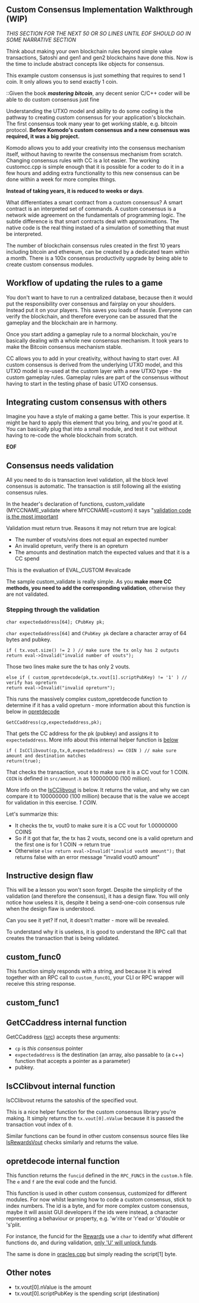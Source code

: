 ## Custom Consensus Implementation Walkthrough (WIP)

*THIS SECTION FOR THE NEXT 50 OR SO LINES UNTIL EOF SHOULD GO IN SOME NARRATIVE SECTION*

Think about making your own blockchain rules beyond simple value transactions, Satoshi and gen1 and gen2 blockchains have done this.  Now is the time to include abstract concepts like objects for consensus.

This example custom consensus is just something that requires to send 1 coin.  It only allows you to send exactly 1 coin.

::Given the book ***mastering bitcoin***, any decent senior C/C++ coder will be able to do custom consensus just fine

Understanding the UTXO model and ability to do some coding is the pathway to creating custom consensus for your application's blockchain.  The first consensus took many year to get working stable, e.g. bitcoin protocol.  **Before Komodo's custom consensus and a new consensus was required, it was a big project.**

Komodo allows you to add your creativity into the consensus mechanism itself, without having to rewrite the consensus mechanism from scratch.  Changing consensus rules with CC is a lot easier.  The working customcc.cpp is simple enough that it is possible for a coder to do it in a few hours and adding extra functionality to this new consensus can be done within a week for more complex things.

**Instead of taking years, it is reduced to weeks or days**.

What differentiates a smart contract from a custom consensus?  A smart contract is an interpreted set of commands.  A custom consensus is a network wide agreement on the fundamentals of programming logic.  The subtle difference is that smart contracts deal with approximations.  The native code is the real thing instaed of a simulation of something that must be interpreted.

The number of blockchain consensus rules created in the first 10 years including bitcoin and ethereum, can be created by a dedicated team within a month.  There is a 100x consensus productivity upgrade by being able to create custom consensus modules.

## Workflow of updating the rules to a game
You don't want to have to run a centralized database, because then it would put the responsibility over consensus and fairplay on your shoulders.  Instead put it on your players. This saves you loads of hassle. Everyone can verify the blockchain, and therefore everyone can be assured that the gameplay and the blockchain are in harmony.

Once you start adding a gameplay rule to a normal blockchain, you're basically dealing with a whole new consensus mechanism. It took years to make the Bitcoin consensus mechanism stable.

CC allows you to add in your creativity, without having to start over.  All custom consensus is derived from the underlying UTXO model, and this UTXO model is re-used at the custom layer with a new UTXO type - the custom gameplay rules.  Gameplay rules are part of the consensus without having to start in the testing phase of basic UTXO consensus.

## Integrating custom consensus with others
Imagine you have a style of making a game better.  This is your expertise.  It might be hard to apply this element that you bring, and you're good at it. You can basically plug that into a small module, and test it out without having to re-code the whole blockchain from scratch.

**EOF**

## Consensus needs validation

All you need to do is transaction level validation, all the block level consensus is automatic.  The transaction is still following all the existing consensus rules.

In the header's declaration of functions, custom_validate (MYCCNAME_validate where MYCCNAME=custom) it says "[validation code is the most important](/basic-docs/cryptoconditions/customcc-masterclass.md#declaration-of-functions)

Validation must return true.  Reasons it may not return true are logical:
* The number of vouts/vins does not equal an expected number
* An invalid opreturn, verify there is an opreturn
* The amounts and destination match the expected values and that it is a CC spend

This is the evaluation of EVAL_CUSTOM #evalcade

The sample custom_validate is really simple.   As you **make more CC methods, you need to add the corresponding validation**, otherwise they are not validated.

### Stepping through the validation

```
char expectedaddress[64]; CPubKey pk;
```
`char expectedaddress[64]` and `CPubKey pk` declare a character array of 64 bytes and pubkey.

```
if ( tx.vout.size() != 2 ) // make sure the tx only has 2 outputs
return eval->Invalid("invalid number of vouts");
```
Those two lines make sure the tx has only 2 vouts.

```
else if ( custom_opretdecode(pk,tx.vout[1].scriptPubKey) != '1' ) // verify has opreturn
return eval->Invalid("invalid opreturn");
```
This runs the massively complex custom_opretdecode function to determine if it has a valid opreturn - more information about this function is below in [opretdecode](#)

```
GetCCaddress(cp,expectedaddress,pk);
```
That gets the CC address for the pk (pubkey) and assigns it to `expectedaddress`.  More info about this internal helper function is [below](#)

```
if ( IsCClibvout(cp,tx,0,expectedaddress) == COIN ) // make sure amount and destination matches
return(true);
```
That checks the transaction, vout `0` to make sure it is a CC vout for 1 COIN.  `COIN` is defined in `src/amount.h` as 100000000 (100 million).

More info on the [IsCClibvout](#) is below.  It returns the value, and why we can compare it to 100000000 (100 million) because that is the value we accept for validation in this exercise. *1 COIN*.

Let's summarize this:
* It checks the tx, vout0 to make sure it is a CC vout for 1.00000000 COINS
* So if it got that far, the tx has 2 vouts, second one is a valid opreturn and the first one is for 1 COIN -> return true
* Otherwise `else return eval->Invalid("invalid vout0 amount");` that returns false with an error message "invalid vout0 amount"

## Instructive design flaw
This will be a lesson you won't soon forget.  Despite the simplicity of the validation (and therefore the consensus), it has a design flaw.  You will only notice how useless it is, despite it being a send-one-coin consensus rule when the design flaw is understood.

Can you see it yet?  If not, it doesn't matter - more will be revealed.

To understand why it is useless, it is good to understand the RPC call that creates the transaction that is being validated.

## custom_func0
This function simply responds with a string, and because it is wired together with an RPC call to `custom_func01`, your CLI or RPC wrapper will receive this string response.

## custom_func1



## GetCCaddress internal function
GetCCaddress ([src](https://github.com/jl777/komodo/blob/jl777/src/cc/CCinclude.h#L262)) accepts these arguments:
* `cp` is *this consensus* pointer
* `expectedaddress` is the destination (an array, also passable to (a c++) function that accepts a pointer as a parameter)
* pubkey.

## IsCClibvout internal function
IsCClibvout returns the satoshis of the specified vout.

This is a nice helper function for the custom consensus library you're making.  It simply returns the `tx.vout[0].nValue` because it is passed the transaction vout index of `0`.

Similar functions can be found in other custom consensus source files like [IsRewardsVout](https://github.com/jl777/komodo/blob/jl777/src/cc/rewards.cpp#L144) checks similarly and returns the value.

## opretdecode internal function
This function returns the `funcid` defined in the `RPC_FUNCS` in the `custom.h` file.  The `e` and `f` are the eval code and the funcid.

This function is used in other custom consensus, customized for different modules.  For now whilst learning how to code a custom consensus, stick to index numbers.  The id is a byte, and for more complex custom consensus, maybe it will assist GUI developers if the ids were instead, a character representing a behaviour or property, e.g. 'w'rite or 'r'ead or 'd'double or 's'plit.

 For instance, the funcid for the [Rewards](#) use a `char` to identify what different functions do, and during validation, [only 'U' will unlock funds](https://github.com/jl777/komodo/blob/jl777/src/cc/rewards.cpp#L239).

The same is done in [oracles.cpp](https://github.com/jl777/komodo/blob/jl777/src/cc/oracles.cpp#L651) but simply reading the script[1] byte.


## Other notes
* tx.vout[0].nValue is the amount
* tx.vout[0].scriptPubKey is the spending script (destination)
